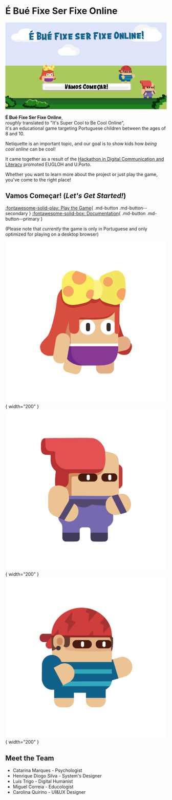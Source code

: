 # É Bué Fixe Ser Fixe Online

![É Bué Fixe Ser Fixe Online](img/cover.png)

**É Bué Fixe Ser Fixe Online**,  
_roughly_ translated to "It's Super Cool to Be Cool Online",  
it's an educational game targeting Portuguese children between the ages of 8 and 10.

Netiquette is an important topic, and our goal is to show kids how _being cool online_ can be cool!

It came together as a result of the [Hackathon in Digital Communication and Literacy](https://www.hackathonpractices.com/) promoted EUGLOH and U.Porto.

Whether you want to learn more about the project or just play the game, you've come to the right place!

## Vamos Começar! (_Let's Get Started!_)

[:fontawesome-solid-play: Play the Game](jogo/){ .md-button .md-button--secondary }
[:fontawesome-solid-box: Documentation](documentation){ .md-button .md-button--primary }

(Please note that _currently_ the game is only in Portuguese and only optimized for playing on a desktop browser)

![Avatar 01](img/characters/avatar_01.png){ width="200" }
![Avatar 02](img/characters/avatar_02.png){ width="200" }
![Avatar 03](img/characters/avatar_03.png){ width="200" }

## Meet the Team

+ Catarina Marques - Psychologist
+ Henrique Diogo Silva - System's Designer
+ Luís Trigo - Digital Humanist
+ Miguel Correia - Educologist
+ Carolina Quirino - UI&UX Designer
